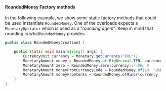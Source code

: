 #### RoundedMoney Factory methods

In the following example, we show some static factory methods that could be used instantiate  `RoundedMoney`.  One of the overloads expects a `MonetaryOperator` which is used as a “*rounding agent*”. Keep in mind that rounding is what`RoundedMoney` provides.

```java
public class RoundedMoneyCreation2 {

    public static void main(String[] args) {
        CurrencyUnit currency = Monetary.getCurrency("BRL");
        MonetaryAmount money = RoundedMoney.of(BigDecimal.TEN, currency, MonetaryOperators.rounding()); //BRL 10
        MonetaryAmount zero = RoundedMoney.zero(currency);//BRL 0
        MonetaryAmount moneyFromCurrencyCode = RoundedMoney.of(10, "USD");//USD 10
        MonetaryAmount moneyFromCents = RoundedMoney.ofMinor(currency, 100_00);//BRL 10
    }
}
```